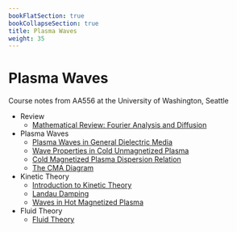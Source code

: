 ```yaml
---
bookFlatSection: true
bookCollapseSection: true
title: Plasma Waves
weight: 35
---
```


# Plasma Waves

Course notes from AA556 at the University of Washington, Seattle

  - Review
      - [Mathematical Review: Fourier Analysis and Diffusion](ch01-1.md)
  - Plasma Waves
      - [Plasma Waves in General Dielectric Media](ch02-1.md)
      - [Wave Properties in Cold Unmagnetized Plasma](ch02-2.md)
      - [Cold Magnetized Plasma Dispersion Relation](ch02-3.md)
      - [The CMA Diagram](ch02-4.md)
  - Kinetic Theory
      - [Introduction to Kinetic Theory](ch03-1.md)
      - [Landau Damping](ch03-2.md)
      - [Waves in Hot Magnetized Plasma](ch03-3.md)
  - Fluid Theory
      - [Fluid Theory](ch04-1.md)